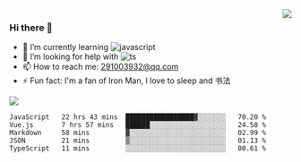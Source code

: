<img align='right' src='https://github-readme-stats.vercel.app/api?username=niaogege&show_icons=true&theme=radical'/>

### Hi there 👋

- 🌱 I’m currently learning ![javascript](https://img.shields.io/badge/javacript-learn-orange)
- 🤔 I’m looking for help with ![ts](https://img.shields.io/badge/ts-learn-yellow)
- 📫 How to reach me: 291003932@qq.com
- ⚡ Fun fact:  I'm a fan of Iron Man, I love to sleep and 书法

![](https://github-readme-stats.vercel.app/api/top-langs/?username=niaogege&layout=compact)

<!--START_SECTION:waka-->
```text
JavaScript   22 hrs 43 mins  █████████████████▓░░░░░░░   70.20 % 
Vue.js       7 hrs 57 mins   ██████░░░░░░░░░░░░░░░░░░░   24.58 % 
Markdown     58 mins         ▓░░░░░░░░░░░░░░░░░░░░░░░░   02.99 % 
JSON         21 mins         ▒░░░░░░░░░░░░░░░░░░░░░░░░   01.13 % 
TypeScript   11 mins         ░░░░░░░░░░░░░░░░░░░░░░░░░   00.61 % 
```
<!--END_SECTION:waka-->
